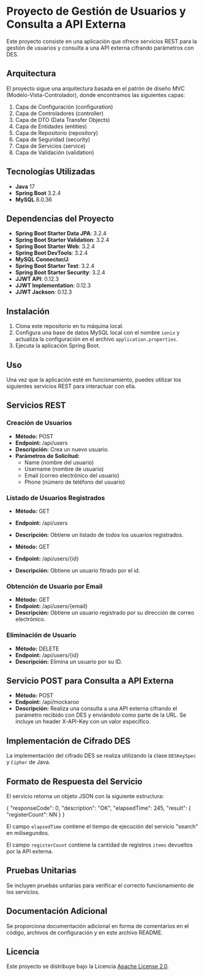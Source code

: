 # Proyecto de Gestión de Usuarios y Consulta a API Externa

Este proyecto consiste en una aplicación que ofrece servicios REST para la gestión de usuarios y consulta a una API externa cifrando parámetros con DES.

## Arquitectura

El proyecto sigue una arquitectura basada en el patrón de diseño MVC (Modelo-Vista-Controlador), donde encontramos las siguientes capas: 

1. Capa de Configuración (configuration)
2. Capa de Controladores (controller)
3. Capa de DTO (Data Transfer Objects)
4. Capa de Entidades (entities)
5. Capa de Repositorio (repository)
6. Capa de Seguridad (security)
7. Capa de Servicios (service)
8. Capa de Validación (validation)

## Tecnologías Utilizadas
- **Java** 17
- **Spring Boot** 3.2.4
- **MySQL** 8.0.36

## Dependencias del Proyecto

- **Spring Boot Starter Data JPA**: 3.2.4
- **Spring Boot Starter Validation**: 3.2.4
- **Spring Boot Starter Web**: 3.2.4
- **Spring Boot DevTools**: 3.2.4
- **MySQL Connector/J**: 
- **Spring Boot Starter Test**: 3.2.4
- **Spring Boot Starter Security**: 3.2.4
- **JJWT API**: 0.12.3
- **JJWT Implementation**: 0.12.3
- **JJWT Jackson**: 0.12.3

## Instalación

1. Clona este repositorio en tu máquina local.
2. Configura una base de datos MySQL local con el nombre `ionix` y actualiza la configuración en el archivo `application.properties`.
3. Ejecuta la aplicación Spring Boot.

## Uso

Una vez que la aplicación esté en funcionamiento, puedes utilizar los siguientes servicios REST para interactuar con ella.

## Servicios REST

### Creación de Usuarios

- **Método:** POST
- **Endpoint:** /api/users
- **Descripción:** Crea un nuevo usuario.
- **Parámetros de Solicitud:**
  - Name (nombre del usuario)
  - Username (nombre de usuario)
  - Email (correo electrónico del usuario)
  - Phone (número de teléfono del usuario)

### Listado de Usuarios Registrados

- **Método:** GET
- **Endpoint:** /api/users
- **Descripción:** Obtiene un listado de todos los usuarios registrados.

- **Método:** GET
- **Endpoint:** /api/users/{id}
- **Descripción:** Obtiene un usuario fitrado por el id.


### Obtención de Usuario por Email

- **Método:** GET
- **Endpoint:** /api/users/{email}
- **Descripción:** Obtiene un usuario registrado por su dirección de correo electrónico.

### Eliminación de Usuario

- **Método:** DELETE
- **Endpoint:** /api/users/{id}
- **Descripción:** Elimina un usuario por su ID.

## Servicio POST para Consulta a API Externa

- **Método:** POST
- **Endpoint:** /api/mockaroo
- **Descripción:** Realiza una consulta a una API externa cifrando el parámetro recibido con DES y enviándolo como parte de la URL. Se incluye un header X-API-Key con un valor específico.

## Implementación de Cifrado DES

La implementación del cifrado DES se realiza utilizando la clase `DESKeySpec` y `Cipher` de Java.

## Formato de Respuesta del Servicio

El servicio retorna un objeto JSON con la siguiente estructura:

{
  "responseCode": 0,
  "description": "OK",
  "elapsedTime": 245,
  "result": {
              "registerCount": NN
            }
}


El campo `elapsedTime` contiene el tiempo de ejecución del servicio "search" en milisegundos.

El campo `registerCount` contiene la cantidad de registros `items` devueltos por la API externa.

## Pruebas Unitarias

Se incluyen pruebas unitarias para verificar el correcto funcionamiento de los servicios.

## Documentación Adicional

Se proporciona documentación adicional en forma de comentarios en el código, archivos de configuración y en este archivo README.

## Licencia

Este proyecto se distribuye bajo la Licencia [Apache License 2.0](https://www.apache.org/licenses/LICENSE-2.0).
